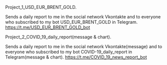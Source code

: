 Project_1_USD_EUR_BRENT_GOLD.

Sends a daily report to me in the social network Vkontakte and 
to everyone who subscribed to my bot USD_EUR_BRENT_GOLD in Telegram.
https://t.me/USD_EUR_BRENT_GOLD_bot


Project_2_COVID_19_daily_report(message & chart).

Sends a daily report to me in the social network Vkontakte(message) and 
to everyone who subscribed to my bot COVID-19_daily_report in Telegram(message & chart).
https://t.me/COVID_19_news_report_bot
